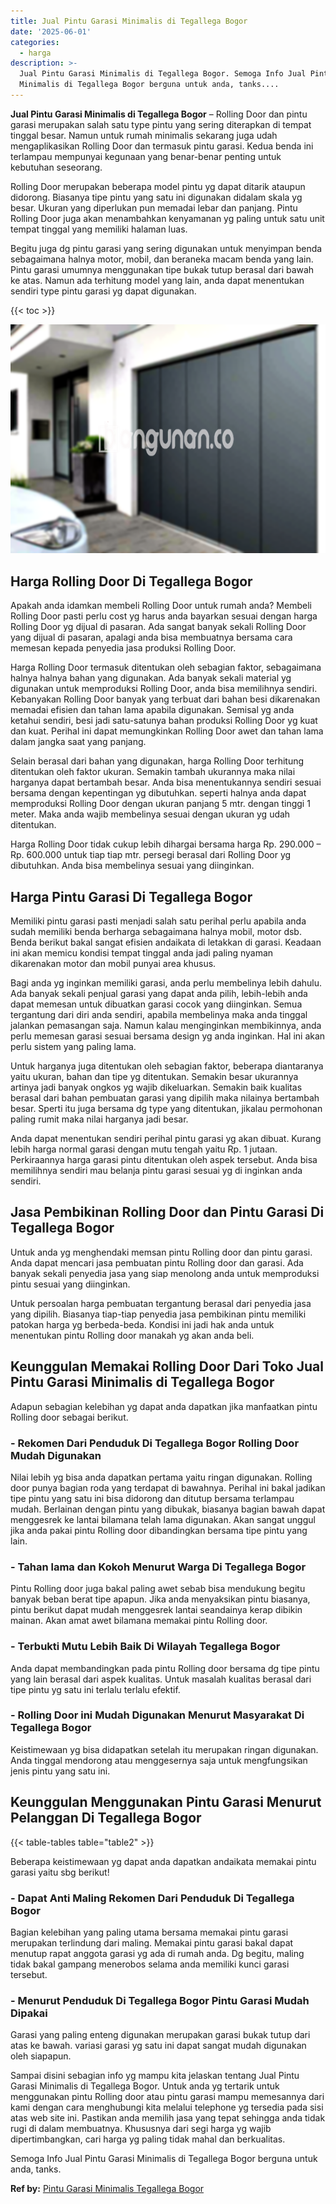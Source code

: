 ```yaml
---
title: Jual Pintu Garasi Minimalis di Tegallega Bogor
date: '2025-06-01'
categories:
  - harga
description: >-
  Jual Pintu Garasi Minimalis di Tegallega Bogor. Semoga Info Jual Pintu Garasi
  Minimalis di Tegallega Bogor berguna untuk anda, tanks....
---
```


**Jual Pintu Garasi Minimalis di Tegallega Bogor** – Rolling Door dan pintu garasi merupakan salah satu type pintu yang sering diterapkan di tempat tinggal besar. Namun untuk rumah minimalis sekarang juga udah mengaplikasikan Rolling Door dan termasuk pintu garasi. Kedua benda ini terlampau mempunyai kegunaan yang benar-benar penting untuk kebutuhan seseorang.

Rolling Door merupakan beberapa model pintu yg dapat ditarik ataupun didorong. Biasanya tipe pintu yang satu ini digunakan didalam skala yg besar. Ukuran yang diperlukan pun memadai lebar dan panjang. Pintu Rolling Door juga akan menambahkan kenyamanan yg paling untuk satu unit tempat tinggal yang memiliki halaman luas.

Begitu juga dg pintu garasi yang sering digunakan untuk menyimpan benda sebagaimana halnya motor, mobil, dan beraneka macam benda yang lain. Pintu garasi umumnya menggunakan tipe bukak tutup berasal dari bawah ke atas. Namun ada terhitung model yang lain, anda dapat menentukan sendiri type pintu garasi yg dapat digunakan.

{{< toc >}}

![Jual Pintu Garasi Minimalis di Tegallega Bogor](/images/pintu-garasi-57.png)

## Harga Rolling Door Di Tegallega Bogor

Apakah anda idamkan membeli Rolling Door untuk rumah anda? Membeli Rolling Door pasti perlu cost yg harus anda bayarkan sesuai dengan harga Rolling Door yg dijual di pasaran. Ada sangat banyak sekali Rolling Door yang dijual di pasaran, apalagi anda bisa membuatnya bersama cara memesan kepada penyedia jasa produksi Rolling Door.

Harga Rolling Door termasuk ditentukan oleh sebagian faktor, sebagaimana halnya halnya bahan yang digunakan. Ada banyak sekali material yg digunakan untuk memproduksi Rolling Door, anda bisa memilihnya sendiri. Kebanyakan Rolling Door banyak yang terbuat dari bahan besi dikarenakan memadai efisien dan tahan lama apabila digunakan. Semisal yg anda ketahui sendiri, besi jadi satu-satunya bahan produksi Rolling Door yg kuat dan kuat. Perihal ini dapat memungkinkan Rolling Door awet dan tahan lama dalam jangka saat yang panjang.

Selain berasal dari bahan yang digunakan, harga Rolling Door terhitung ditentukan oleh faktor ukuran. Semakin tambah ukurannya maka nilai harganya dapat bertambah besar. Anda bisa menentukannya sendiri sesuai bersama dengan kepentingan yg dibutuhkan. seperti halnya anda dapat memproduksi Rolling Door dengan ukuran panjang 5 mtr. dengan tinggi 1 meter. Maka anda wajib membelinya sesuai dengan ukuran yg udah ditentukan.

Harga Rolling Door tidak cukup lebih dihargai bersama harga Rp. 290.000 – Rp. 600.000 untuk tiap tiap mtr. persegi berasal dari Rolling Door yg dibutuhkan. Anda bisa membelinya sesuai yang diinginkan.

## Harga Pintu Garasi Di Tegallega Bogor

Memiliki pintu garasi pasti menjadi salah satu perihal perlu apabila anda sudah memiliki benda berharga sebagaimana halnya mobil, motor dsb. Benda berikut bakal sangat efisien andaikata di letakkan di garasi. Keadaan ini akan memicu kondisi tempat tinggal anda jadi paling nyaman dikarenakan motor dan mobil punyai area khusus.

Bagi anda yg inginkan memiliki garasi, anda perlu membelinya lebih dahulu. Ada banyak sekali penjual garasi yang dapat anda pilih, lebih-lebih anda dapat memesan untuk dibuatkan garasi cocok yang diinginkan. Semua tergantung dari diri anda sendiri, apabila membelinya maka anda tinggal jalankan pemasangan saja. Namun kalau menginginkan membikinnya, anda perlu memesan garasi sesuai bersama design yg anda inginkan. Hal ini akan perlu sistem yang paling lama.

Untuk harganya juga ditentukan oleh sebagian faktor, beberapa diantaranya yaitu ukuran, bahan dan tipe yg ditentukan. Semakin besar ukurannya artinya jadi banyak ongkos yg wajib dikeluarkan. Semakin baik kualitas berasal dari bahan pembuatan garasi yang dipilih maka nilainya bertambah besar. Sperti itu juga bersama dg type yang ditentukan, jikalau permohonan paling rumit maka nilai harganya jadi besar.

Anda dapat menentukan sendiri perihal pintu garasi yg akan dibuat. Kurang lebih harga normal garasi dengan mutu tengah yaitu Rp. 1 jutaan. Perkiraannya harga garasi pintu ditentukan oleh aspek tersebut. Anda bisa memilihnya sendiri mau belanja pintu garasi sesuai yg di inginkan anda sendiri.

## Jasa Pembikinan Rolling Door dan Pintu Garasi Di Tegallega Bogor

Untuk anda yg menghendaki memsan pintu Rolling door dan pintu garasi. Anda dapat mencari jasa pembuatan pintu Rolling door dan garasi. Ada banyak sekali penyedia jasa yang siap menolong anda untuk memproduksi pintu sesuai yang diinginkan.

Untuk persoalan harga pembuatan tergantung berasal dari penyedia jasa yang dipilih. Biasanya tiap-tiap penyedia jasa pembikinan pintu memiliki patokan harga yg berbeda-beda. Kondisi ini jadi hak anda untuk menentukan pintu Rolling door manakah yg akan anda beli.

## Keunggulan Memakai Rolling Door Dari Toko Jual Pintu Garasi Minimalis di Tegallega Bogor

Adapun sebagian kelebihan yg dapat anda dapatkan jika manfaatkan pintu Rolling door sebagai berikut.

### \- Rekomen Dari Penduduk Di Tegallega Bogor Rolling Door Mudah Digunakan

Nilai lebih yg bisa anda dapatkan pertama yaitu ringan digunakan. Rolling door punya bagian roda yang terdapat di bawahnya. Perihal ini bakal jadikan tipe pintu yang satu ini bisa didorong dan ditutup bersama terlampau mudah. Berlainan dengan pintu yang dibukak, biasanya bagian bawah dapat menggesrek ke lantai bilamana telah lama digunakan. Akan sangat unggul jika anda pakai pintu Rolling door dibandingkan bersama tipe pintu yang lain.

### \- Tahan lama dan Kokoh Menurut Warga Di Tegallega Bogor

Pintu Rolling door juga bakal paling awet sebab bisa mendukung begitu banyak beban berat tipe apapun. Jika anda menyaksikan pintu biasanya, pintu berikut dapat mudah menggesrek lantai seandainya kerap dibikin mainan. Akan amat awet bilamana memakai pintu Rolling door.

### \- Terbukti Mutu Lebih Baik Di Wilayah Tegallega Bogor

Anda dapat membandingkan pada pintu Rolling door bersama dg tipe pintu yang lain berasal dari aspek kualitas. Untuk masalah kualitas berasal dari tipe pintu yg satu ini terlalu terlalu efektif.

### \- Rolling Door ini Mudah Digunakan Menurut Masyarakat Di Tegallega Bogor

Keistimewaan yg bisa didapatkan setelah itu merupakan ringan digunakan. Anda tinggal mendorong atau menggesernya saja untuk mengfungsikan jenis pintu yang satu ini.

## Keunggulan Menggunakan Pintu Garasi Menurut Pelanggan Di Tegallega Bogor

{{< table-tables table="table2" >}}

Beberapa keistimewaan yg dapat anda dapatkan andaikata memakai pintu garasi yaitu sbg berikut!

### \- Dapat Anti Maling Rekomen Dari Penduduk Di Tegallega Bogor

Bagian kelebihan yang paling utama bersama memakai pintu garasi merupakan terlindung dari maling. Memakai pintu garasi bakal dapat menutup rapat anggota garasi yg ada di rumah anda. Dg begitu, maling tidak bakal gampang menerobos selama anda memiliki kunci garasi tersebut.

### \- Menurut Penduduk Di Tegallega Bogor Pintu Garasi Mudah Dipakai

Garasi yang paling enteng digunakan merupakan garasi bukak tutup dari atas ke bawah. variasi garasi yg satu ini dapat sangat mudah digunakan oleh siapapun.

Sampai disini sebagian info yg mampu kita jelaskan tentang Jual Pintu Garasi Minimalis di Tegallega Bogor. Untuk anda yg tertarik untuk menggunakan pintu Rolling door atau pintu garasi mampu memesannya dari kami dengan cara menghubungi kita melalui telephone yg tersedia pada sisi atas web site ini. Pastikan anda memilih jasa yang tepat sehingga anda tidak rugi di dalam membuatnya. Khususnya dari segi harga yg wajib dipertimbangkan, cari harga yg paling tidak mahal dan berkualitas.

Semoga Info Jual Pintu Garasi Minimalis di Tegallega Bogor berguna untuk anda, tanks.

**Ref by:** [Pintu Garasi Minimalis Tegallega Bogor](https://id.wikipedia.org/wiki/Pintu)
